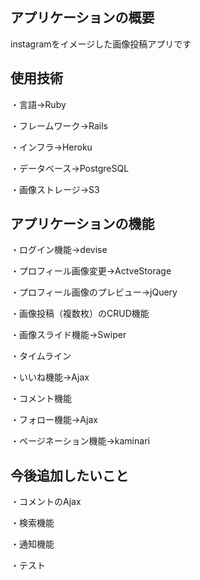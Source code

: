 ## アプリケーションの概要

instagramをイメージした画像投稿アプリです

## 使用技術

・言語→Ruby

・フレームワーク→Rails

・インフラ→Heroku

・データベース→PostgreSQL

・画像ストレージ→S3

## アプリケーションの機能

・ログイン機能→devise

・プロフィール画像変更→ActveStorage

・プロフィール画像のプレビュー→jQuery

・画像投稿（複数枚）のCRUD機能

・画像スライド機能→Swiper

・タイムライン

・いいね機能→Ajax

・コメント機能

・フォロー機能→Ajax

・ページネーション機能→kaminari

## 今後追加したいこと

・コメントのAjax

・検索機能

・通知機能

・テスト


